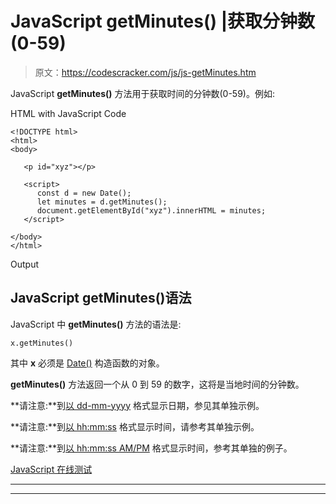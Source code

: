 # JavaScript getMinutes() |获取分钟数(0-59)

> 原文：<https://codescracker.com/js/js-getMinutes.htm>

JavaScript **getMinutes()** 方法用于获取时间的分钟数(0-59)。例如:

HTML with JavaScript Code

```
<!DOCTYPE html>
<html>
<body>

   <p id="xyz"></p>

   <script>
      const d = new Date();
      let minutes = d.getMinutes();
      document.getElementById("xyz").innerHTML = minutes;
   </script>

</body>
</html>
```

Output

## JavaScript getMinutes()语法

JavaScript 中 **getMinutes()** 方法的语法是:

```
x.getMinutes()
```

其中 **x** 必须是 [Date()](/js/js-date-constructor.htm) 构造函数的对象。

**getMinutes()** 方法返回一个从 0 到 59 的数字，这将是当地时间的分钟数。

**请注意:**到[以 dd-mm-yyyy](/js/js-dates.htm#b) 格式显示日期，参见其单独示例。

**请注意:**到[以 hh:mm:ss](/js/js-dates.htm#c) 格式显示时间，请参考其单独示例。

**请注意:**到[以 hh:mm:ss AM/PM](/js/js-dates.htm#d) 格式显示时间，参考其单独的例子。

[JavaScript 在线测试](/exam/showtest.php?subid=6)

* * *

* * *
